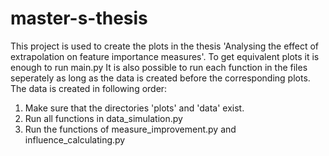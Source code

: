 # master-s-thesis

This project is used to create the plots in the thesis 'Analysing the effect of extrapolation on feature importance measures'.
To get equivalent plots it is enough to run main.py 
It is also possible to run each function in the files seperately as long as the data is created before the corresponding plots.
The data is created in following order:
1. Make sure that the directories 'plots' and 'data' exist.
2. Run all functions in data_simulation.py
3. Run the functions of measure_improvement.py and influence_calculating.py 
